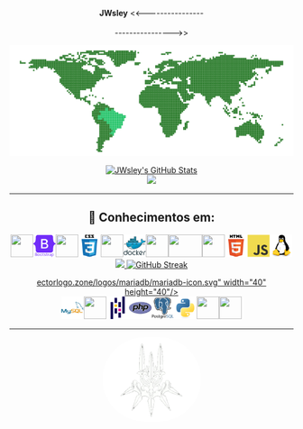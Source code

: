 <p align="center">
  <strong>JWsley</strong> <span><<</span>----------------<br>
  <img width="100" height="15" src="https://profile-counter.glitch.me/JWsley/count.svg" /><br>
  ----------------<span>>></span>
</p>

<p align="center">
  <img src="https://github.com/JWsley/JWsley/blob/main/img/World-Map.svg" alt="worldMap"/>
</p>

<div align="center">
  <a href="https://app.lofi.co" target="_blank">
    <img height="150rem" width="300rem" alt="JWsley's GitHub Stats" src="https://awesome-github-stats.azurewebsites.net/user-stats/JWsley?cardType=github&theme=merko" />
  </a>

  <br/>

  <img src="https://github-readme-stats.vercel.app/api/top-langs/?username=JWsley&theme=merko&layout=compact&langs_count=10&hide_border=true" />
</div>

---

<h2 align="center">🧠 Conhecimentos em:</h2>

<div align="center" style="display: flex; flex-wrap: wrap; justify-content: center;">
  <!-- Icons -->
  <a href="https://www.gnu.org/software/bash/" target="_blank"><img src="https://www.vectorlogo.zone/logos/gnu_bash/gnu_bash-icon.svg" width="40" height="40"/></a>
  <a href="https://getbootstrap.com" target="_blank"><img src="https://raw.githubusercontent.com/devicons/devicon/master/icons/bootstrap/bootstrap-plain-wordmark.svg" width="40" height="40"/></a>
  <a href="https://codeigniter.com" target="_blank"><img src="https://cdn.worldvectorlogo.com/logos/codeigniter.svg" width="40" height="40"/></a>
  <a href="https://www.w3schools.com/css/" target="_blank"><img src="https://raw.githubusercontent.com/devicons/devicon/master/icons/css3/css3-original-wordmark.svg" width="40" height="40"/></a>
  <a href="https://www.djangoproject.com/" target="_blank"><img src="https://cdn.worldvectorlogo.com/logos/django.svg" width="40" height="40"/></a>
  <a href="https://www.docker.com/" target="_blank"><img src="https://raw.githubusercontent.com/devicons/devicon/master/icons/docker/docker-original-wordmark.svg" width="40" height="40"/></a>
  <a href="https://www.figma.com/" target="_blank"><img src="https://www.vectorlogo.zone/logos/figma/figma-icon.svg" width="40" height="40"/></a>
  <a href="https://flask.palletsprojects.com/" target="_blank"><img src="https://www.vectorlogo.zone/logos/palletsprojects_flask/palletsprojects_flask-ar21.svg" width="60" height="40"/></a>
  <a href="https://git-scm.com/" target="_blank"><img src="https://www.vectorlogo.zone/logos/git-scm/git-scm-icon.svg" width="40" height="40"/></a>
  <a href="https://www.w3.org/html/" target="_blank"><img src="https://raw.githubusercontent.com/devicons/devicon/master/icons/html5/html5-original-wordmark.svg" width="40" height="40"/></a>
  <a href="https://developer.mozilla.org/en-US/docs/Web/JavaScript" target="_blank"><img src="https://raw.githubusercontent.com/devicons/devicon/master/icons/javascript/javascript-original.svg" width="40" height="40"/></a>
  <a href="https://www.linux.org/" target="_blank"><img src="https://raw.githubusercontent.com/devicons/devicon/master/icons/linux/linux-original.svg" width="40" height="40"/></a>
  <a href="https://mariadb.org/" target="_blank"><img src="https://www.v<p align="center">
  <img src="https://github-readme-streak-stats.herokuapp.com/?user=JWsley&theme=merko" alt="GitHub Streak" />
</p>ectorlogo.zone/logos/mariadb/mariadb-icon.svg" width="40" height="40"/></a>
  <a href="https://www.mysql.com/" target="_blank"><img src="https://raw.githubusercontent.com/devicons/devicon/master/icons/mysql/mysql-original-wordmark.svg" width="40" height="40"/></a>
  <a href="https://opencv.org/" target="_blank"><img src="https://www.vectorlogo.zone/logos/opencv/opencv-icon.svg" width="40" height="40"/></a>
  <a href="https://pandas.pydata.org/" target="_blank"><img src="https://raw.githubusercontent.com/devicons/devicon/2ae2a900d2f041da66e950e4d48052658d850630/icons/pandas/pandas-original.svg" width="40" height="40"/></a>
  <a href="https://www.php.net" target="_blank"><img src="https://raw.githubusercontent.com/devicons/devicon/master/icons/php/php-original.svg" width="40" height="40"/></a>
  <a href="https://www.postgresql.org" target="_blank"><img src="https://raw.githubusercontent.com/devicons/devicon/master/icons/postgresql/postgresql-original-wordmark.svg" width="40" height="40"/></a>
  <a href="https://www.python.org" target="_blank"><img src="https://raw.githubusercontent.com/devicons/devicon/master/icons/python/python-original.svg" width="40" height="40"/></a>
  <a href="https://pytorch.org/" target="_blank"><img src="https://www.vectorlogo.zone/logos/pytorch/pytorch-icon.svg" width="40" height="40"/></a>
  <a href="https://www.selenium.dev" target="_blank"><img src="https://raw.githubusercontent.com/detain/svg-logos/780f25886640cef088af994181646db2f6b1a3f8/svg/selenium-logo.svg" width="40" height="40"/></a>
</div>

---

<p align="center">
  <img alt="Yorhalogo" height="150" style="border-radius:80px;" src="img/com-crop-unscreen.gif">
</p>
